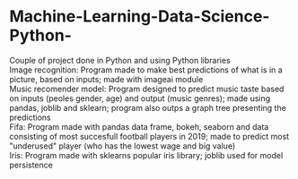 # Machine-Learning-Data-Science-Python-

Couple of project done in Python and using Python libraries \
Image recognition: Program made to make best predictions of what is in a picture, based on inputs; made with imageai module \
Music recomender model: Program designed to predict music taste based on inputs (peoles gender, age) and output (music genres); made using pandas, joblib and sklearn; program also outps a graph tree presenting the predictions \
Fifa: Program made with pandas data frame, bokeh, seaborn and data consisting of most succesfull football players in 2019; made to predict most "underused" player (who has the lowest wage and big value) \
Iris:  Program made with sklearns popular iris library; joblib used for model persistence
